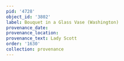 ```yaml
---
pid: '4728'
object_id: '3802'
label: Bouquet in a Glass Vase (Washington)
provenance_date:
provenance_location:
provenance_text: Lady Scott
order: '1630'
collection: provenance
---
```

